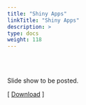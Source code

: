 ```yaml
---
title: "Shiny Apps"
linkTitle: "Shiny Apps"
description: >
type: docs
weight: 118
---
```


<br></br>

Slide show to be posted.

[ [Download](...) ]




